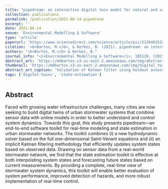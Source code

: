 ```yaml
---
title: "pipedream: an interactive digital twin model for natural and urban drainage systems"
collection: publications
permalink: /publication/2021-06-14-pipedream
excerpt: ''
date: 2021-06-14
venue: 'Environmental Modelling & Software'
type: 'article'
paperurl: 'https://www.sciencedirect.com/science/article/pii/S1364815221001638'
citation: '<b>Bartos, M.</b>, & Kerkez, B. (2021). pipedream: an interactive digital twin model for urban drainage networks. <i>Environmental Modelling & Software</i>, 105120, doi:10.1016/j.envsoft.2021.105120.'
authors: "<b>Bartos, M.</b> & Kerkez, B."
journal_info: "<i>Environmental Modelling & Software</i>, 105120, (2021)"
abstract_art: 'https://mdbartos.s3.us-east-2.amazonaws.com/img/abstract_art_11.png'
thumbnail: 'https://mdbartos.s3.us-east-2.amazonaws.com/img/digital_twins_thumb.png'
abstract_art_caption: 'Validation of Kalman filter using holdout assessment. Left: Depth hydrographs at basins 1 and 3, where the Kalman filter is applied. Right: Depth hydrographs at holdout sites where Kalman filter was not applied. The Kalman filter reduces error at both holdout sites.'
tags: ['digital-twins', 'state-estimation']
---
```


## Abstract

Faced with growing water infrastructure challenges, many cities are now seeking to build digital twins of urban stormwater systems that combine sensor data with online models in order to better understand and control system dynamics. Towards this goal, this study presents pipedream—an end-to-end software toolkit for real-time modeling and state estimation in urban stormwater networks. The toolkit combines (i) a new hydrodynamic solver based on the full one-dimensional Saint-Venant equations and (ii) an implicit Kalman filtering methodology that efficiently updates system states based on observed data. Drawing on sensor data from a real-world stormwater network, we find that the state estimation toolkit is effective at both interpolating system states and forecasting future states based on current measurements. By providing a complete, real-time view of stormwater system dynamics, this toolkit will enable better evaluation of system performance, improved detection of hazards, and more robust implementation of real-time control.

